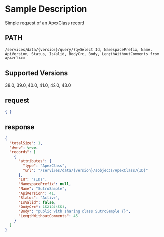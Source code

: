 # Sample Description
Simple request of an ApexClass record

## PATH
```
/services/data/{version}/query/?q=Select Id, NamespacePrefix, Name, ApiVersion, Status, IsValid, BodyCrc, Body, LengthWithoutComments from ApexClass
```
## Supported Versions
38.0, 39.0, 40.0, 41.0, 42.0, 43.0

## request
 ```json
 { }
```

## response
```json
{
  "totalSize": 1,
  "done": true,
  "records": [
    {
      "attributes": {
        "type": "ApexClass",
        "url": "/services/data/{version}/sobjects/ApexClass/{ID}"
      },
      "Id": "{ID}",
      "NamespacePrefix": null,
      "Name": "SutroSample",
      "ApiVersion": 41,
      "Status": "Active",
      "IsValid": false,
      "BodyCrc": 1521804554,
      "Body": "public with sharing class SutroSample {}",
      "LengthWithoutComments": 45
    }
  ]
}
```
